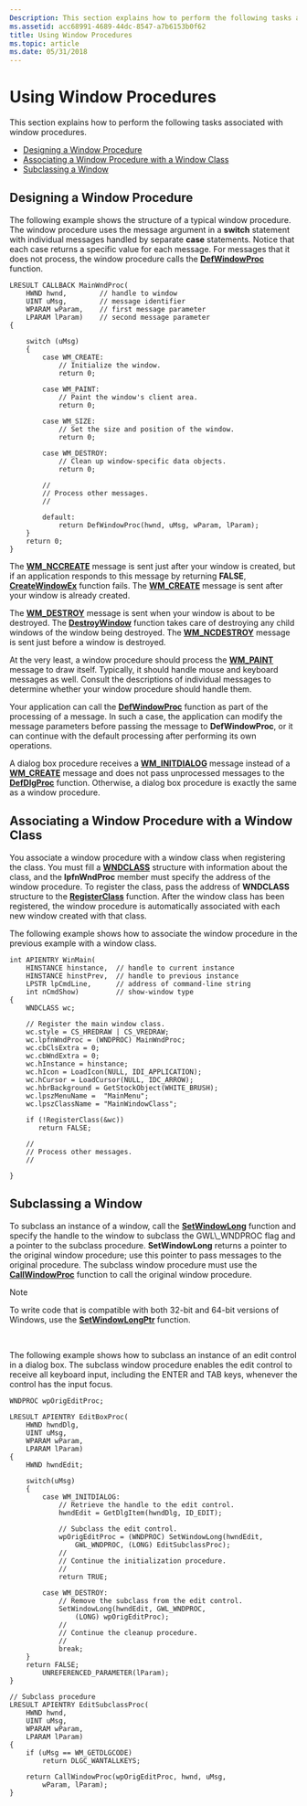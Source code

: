 ```yaml
---
Description: This section explains how to perform the following tasks associated with window procedures.
ms.assetid: acc68991-4689-44dc-8547-a7b6153b0f62
title: Using Window Procedures
ms.topic: article
ms.date: 05/31/2018
---
```


# Using Window Procedures

This section explains how to perform the following tasks associated with window procedures.

-   [Designing a Window Procedure](#designing-a-window-procedure)
-   [Associating a Window Procedure with a Window Class](#associating-a-window-procedure-with-a-window-class)
-   [Subclassing a Window](#subclassing-a-window)

## Designing a Window Procedure

The following example shows the structure of a typical window procedure. The window procedure uses the message argument in a **switch** statement with individual messages handled by separate **case** statements. Notice that each case returns a specific value for each message. For messages that it does not process, the window procedure calls the [**DefWindowProc**](https://msdn.microsoft.com/library/ms633572(v=VS.85).aspx) function.


```
LRESULT CALLBACK MainWndProc(
    HWND hwnd,        // handle to window
    UINT uMsg,        // message identifier
    WPARAM wParam,    // first message parameter
    LPARAM lParam)    // second message parameter
{ 
 
    switch (uMsg) 
    { 
        case WM_CREATE: 
            // Initialize the window. 
            return 0; 
 
        case WM_PAINT: 
            // Paint the window's client area. 
            return 0; 
 
        case WM_SIZE: 
            // Set the size and position of the window. 
            return 0; 
 
        case WM_DESTROY: 
            // Clean up window-specific data objects. 
            return 0; 
 
        // 
        // Process other messages. 
        // 
 
        default: 
            return DefWindowProc(hwnd, uMsg, wParam, lParam); 
    } 
    return 0; 
} 
```



The [**WM\_NCCREATE**](wm-nccreate.md) message is sent just after your window is created, but if an application responds to this message by returning **FALSE**, [**CreateWindowEx**](https://msdn.microsoft.com/library/ms632680(v=VS.85).aspx) function fails. The [**WM\_CREATE**](wm-create.md) message is sent after your window is already created.

The [**WM\_DESTROY**](wm-destroy.md) message is sent when your window is about to be destroyed. The [**DestroyWindow**](https://msdn.microsoft.com/library/ms632682(v=VS.85).aspx) function takes care of destroying any child windows of the window being destroyed. The [**WM\_NCDESTROY**](wm-ncdestroy.md) message is sent just before a window is destroyed.

At the very least, a window procedure should process the [**WM\_PAINT**](https://msdn.microsoft.com/library/Dd145213(v=VS.85).aspx) message to draw itself. Typically, it should handle mouse and keyboard messages as well. Consult the descriptions of individual messages to determine whether your window procedure should handle them.

Your application can call the [**DefWindowProc**](https://msdn.microsoft.com/library/ms633572(v=VS.85).aspx) function as part of the processing of a message. In such a case, the application can modify the message parameters before passing the message to **DefWindowProc**, or it can continue with the default processing after performing its own operations.

A dialog box procedure receives a [**WM\_INITDIALOG**](https://msdn.microsoft.com/library/ms645428(v=VS.85).aspx) message instead of a [**WM\_CREATE**](wm-create.md) message and does not pass unprocessed messages to the [**DefDlgProc**](https://msdn.microsoft.com/library/ms645450(v=VS.85).aspx) function. Otherwise, a dialog box procedure is exactly the same as a window procedure.

## Associating a Window Procedure with a Window Class

You associate a window procedure with a window class when registering the class. You must fill a [**WNDCLASS**](https://msdn.microsoft.com/library/ms633576(v=VS.85).aspx) structure with information about the class, and the **lpfnWndProc** member must specify the address of the window procedure. To register the class, pass the address of **WNDCLASS** structure to the [**RegisterClass**](https://msdn.microsoft.com/library/ms633586(v=VS.85).aspx) function. After the window class has been registered, the window procedure is automatically associated with each new window created with that class.

The following example shows how to associate the window procedure in the previous example with a window class.


```
int APIENTRY WinMain( 
    HINSTANCE hinstance,  // handle to current instance 
    HINSTANCE hinstPrev,  // handle to previous instance 
    LPSTR lpCmdLine,      // address of command-line string 
    int nCmdShow)         // show-window type 
{ 
    WNDCLASS wc; 
 
    // Register the main window class. 
    wc.style = CS_HREDRAW | CS_VREDRAW; 
    wc.lpfnWndProc = (WNDPROC) MainWndProc; 
    wc.cbClsExtra = 0; 
    wc.cbWndExtra = 0; 
    wc.hInstance = hinstance; 
    wc.hIcon = LoadIcon(NULL, IDI_APPLICATION); 
    wc.hCursor = LoadCursor(NULL, IDC_ARROW); 
    wc.hbrBackground = GetStockObject(WHITE_BRUSH); 
    wc.lpszMenuName =  "MainMenu"; 
    wc.lpszClassName = "MainWindowClass"; 
 
    if (!RegisterClass(&wc)) 
       return FALSE; 
 
    // 
    // Process other messages. 
    // 
 
} 
```



## Subclassing a Window

To subclass an instance of a window, call the [**SetWindowLong**](https://msdn.microsoft.com/library/ms633591(v=VS.85).aspx) function and specify the handle to the window to subclass the GWL\_WNDPROC flag and a pointer to the subclass procedure. **SetWindowLong** returns a pointer to the original window procedure; use this pointer to pass messages to the original procedure. The subclass window procedure must use the [**CallWindowProc**](https://msdn.microsoft.com/library/ms633571(v=VS.85).aspx) function to call the original window procedure.

> [!Note]  
> To write code that is compatible with both 32-bit and 64-bit versions of Windows, use the [**SetWindowLongPtr**](https://msdn.microsoft.com/library/ms644898(v=VS.85).aspx) function.

 

The following example shows how to subclass an instance of an edit control in a dialog box. The subclass window procedure enables the edit control to receive all keyboard input, including the ENTER and TAB keys, whenever the control has the input focus.


```
WNDPROC wpOrigEditProc; 
 
LRESULT APIENTRY EditBoxProc(
    HWND hwndDlg, 
    UINT uMsg, 
    WPARAM wParam, 
    LPARAM lParam) 
{ 
    HWND hwndEdit; 
 
    switch(uMsg) 
    { 
        case WM_INITDIALOG: 
            // Retrieve the handle to the edit control. 
            hwndEdit = GetDlgItem(hwndDlg, ID_EDIT); 
 
            // Subclass the edit control. 
            wpOrigEditProc = (WNDPROC) SetWindowLong(hwndEdit, 
                GWL_WNDPROC, (LONG) EditSubclassProc); 
            // 
            // Continue the initialization procedure. 
            // 
            return TRUE; 
 
        case WM_DESTROY: 
            // Remove the subclass from the edit control. 
            SetWindowLong(hwndEdit, GWL_WNDPROC, 
                (LONG) wpOrigEditProc); 
            // 
            // Continue the cleanup procedure. 
            // 
            break; 
    } 
    return FALSE; 
        UNREFERENCED_PARAMETER(lParam); 
} 
 
// Subclass procedure 
LRESULT APIENTRY EditSubclassProc(
    HWND hwnd, 
    UINT uMsg, 
    WPARAM wParam, 
    LPARAM lParam) 
{ 
    if (uMsg == WM_GETDLGCODE) 
        return DLGC_WANTALLKEYS; 
 
    return CallWindowProc(wpOrigEditProc, hwnd, uMsg, 
        wParam, lParam); 
} 
```



 

 



